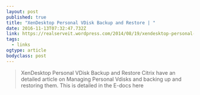 ```yaml
---
layout: post 
published: true 
title: "XenDesktop Personal VDisk Backup and Restore | " 
date: 2016-11-13T07:32:47.732Z 
link: https://realserveit.wordpress.com/2014/08/19/xendesktop-personal-vdisk-backup-and-restore/ 
tags:
  - links
ogtype: article 
bodyclass: post 
---
```


> XenDesktop Personal VDisk Backup and Restore
Citrix have an detailed article on Managing Personal Vdisks and backing up and restoring them.
This is detailed in the E-docs here